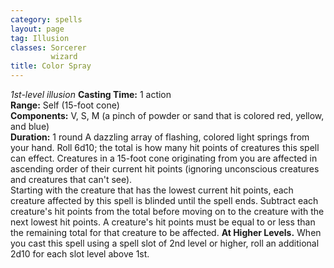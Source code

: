 ```yaml
---
category: spells
layout: page
tag: Illusion
classes: Sorcerer
         wizard
title: Color Spray 
---
```

_1st-level illusion_ 
**Casting Time:** 1 action   
**Range:** Self (15-foot cone)   
**Components:** V, S, M (a pinch of powder or sand that is colored red, yellow, and blue)    
**Duration:** 1 round 
A dazzling array of flashing, colored light springs from your hand. Roll 6d10; the total is how many hit points of creatures this spell can effect. Creatures in a 15-foot cone originating from you are affected in ascending order of their current hit points (ignoring unconscious creatures and creatures that can't see).    
Starting with the creature that has the lowest current hit points, each creature affected by this spell is blinded until the spell ends. Subtract each creature's hit points from the total before moving on to the creature with the next lowest hit points. A creature's hit points must be equal to or less than the remaining total for that creature to be affected. 
**At Higher Levels.** When you cast this spell using a spell slot of 2nd level or higher, roll an additional 2d10 for each slot level above 1st. 